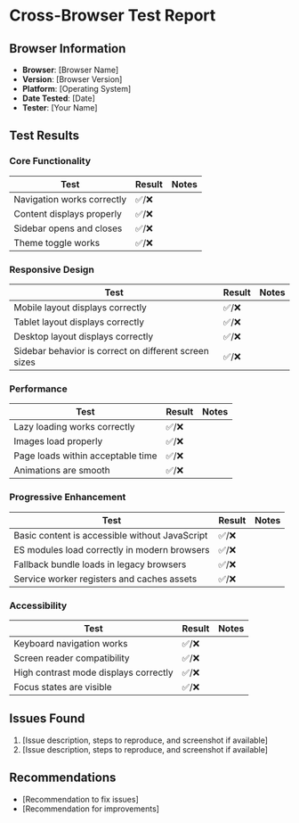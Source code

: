 # Cross-Browser Test Report

## Browser Information
- **Browser**: [Browser Name]
- **Version**: [Browser Version]
- **Platform**: [Operating System]
- **Date Tested**: [Date]
- **Tester**: [Your Name]

## Test Results

### Core Functionality
| Test | Result | Notes |
|------|--------|-------|
| Navigation works correctly | ✅/❌ | |
| Content displays properly | ✅/❌ | |
| Sidebar opens and closes | ✅/❌ | |
| Theme toggle works | ✅/❌ | |

### Responsive Design
| Test | Result | Notes |
|------|--------|-------|
| Mobile layout displays correctly | ✅/❌ | |
| Tablet layout displays correctly | ✅/❌ | |
| Desktop layout displays correctly | ✅/❌ | |
| Sidebar behavior is correct on different screen sizes | ✅/❌ | |

### Performance
| Test | Result | Notes |
|------|--------|-------|
| Lazy loading works correctly | ✅/❌ | |
| Images load properly | ✅/❌ | |
| Page loads within acceptable time | ✅/❌ | |
| Animations are smooth | ✅/❌ | |

### Progressive Enhancement
| Test | Result | Notes |
|------|--------|-------|
| Basic content is accessible without JavaScript | ✅/❌ | |
| ES modules load correctly in modern browsers | ✅/❌ | |
| Fallback bundle loads in legacy browsers | ✅/❌ | |
| Service worker registers and caches assets | ✅/❌ | |

### Accessibility
| Test | Result | Notes |
|------|--------|-------|
| Keyboard navigation works | ✅/❌ | |
| Screen reader compatibility | ✅/❌ | |
| High contrast mode displays correctly | ✅/❌ | |
| Focus states are visible | ✅/❌ | |

## Issues Found
1. [Issue description, steps to reproduce, and screenshot if available]
2. [Issue description, steps to reproduce, and screenshot if available]

## Recommendations
- [Recommendation to fix issues]
- [Recommendation for improvements]
